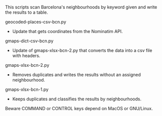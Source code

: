 This scripts scan Barcelona's neighbourhoods by keyword given and write the results to a table.

geocoded-places-csv-bcn.py
 - Update that gets coordinates from the Nominatim API.

gmaps-dict-csv-bcn.py
 - Update of gmaps-xlsx-bcn-2.py that converts the data into a csv file with headers.

gmaps-xlsx-bcn-2.py
 - Removes duplicates and writes the results without an assigned neighbourhood.

gmaps-xlsx-bcn-1.py
 - Keeps duplicates and classifies the results by neighbourhoods.

Beware COMMAND or CONTROL keys depend on MacOS or GNU/Linux.
